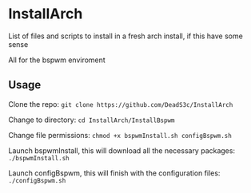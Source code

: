 # InstallArch

List of files and scripts to install in a fresh arch install, if this have some sense

All for the bspwm enviroment

## Usage
Clone the repo: ``` git clone https://github.com/DeadS3c/InstallArch ```

Change to directory: ``` cd InstallArch/InstallBspwm ```

Change file permissions: ``` chmod +x bspwmInstall.sh configBspwm.sh ```

Launch bspwmInstall, this will download all the necessary packages: ``` ./bspwmInstall.sh ```

Launch configBspwm, this will finish with the configuration files: ``` ./configBspwm.sh ```
